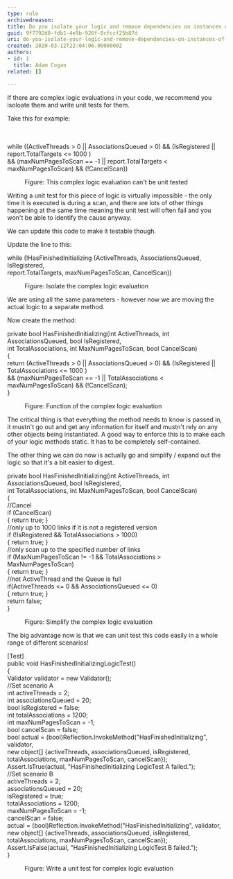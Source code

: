 ```yaml
---
type: rule
archivedreason: 
title: Do you isolate your logic and remove dependencies on instances of objects?
guid: 9f7792d8-fdb1-4e9b-926f-0cfccf25b87d
uri: do-you-isolate-your-logic-and-remove-dependencies-on-instances-of-objects
created: 2020-03-12T22:04:06.0000000Z
authors:
- id: 1
  title: Adam Cogan
related: []

---
```



If there are complex logic evaluations in your code, we recommend you isoloate them and write unit tests for them.<div>Take this for example&#58;<br></div>
<br><excerpt class='endintro'></excerpt><br>
<p class="ssw15-rteElement-CodeArea">​while ((ActiveThreads &gt; 0 || AssociationsQueued &gt; 0) &amp;&amp; (IsRegistered || report.TotalTargets &lt;= 1000 )<br> &amp;&amp; (maxNumPagesToScan == -1 || report.TotalTargets &lt; maxNumPagesToScan) &amp;&amp; (!CancelScan)) </p><p>  </p><dd class="ssw15-rteElement-FigureNormal">Figure&#58; This complex logic evaluation can't be unit tested​<br></dd><p>Writing a unit test for this piece of logic is virtually impossible - the only time it is executed is during a scan, and there are lots of other things happening at the same time meaning the unit test will often fail and you won't be able to identify the cause anyway.</p><p>We can update this code to make it testable though.</p><p>Update the line to this&#58;</p><p class="ssw15-rteElement-CodeArea">while (!HasFinishedInitializing (ActiveThreads, AssociationsQueued, IsRegistered, <br> report.TotalTargets, maxNumPagesToScan, CancelScan))</p><p>  </p><dd class="ssw15-rteElement-FigureNormal">Figure&#58; Isolate the complex logic evaluation<br></dd><p>We are using all the same parameters - however now we are moving the actual logic to a separate method.</p><p>Now create the method&#58;</p><p class="ssw15-rteElement-CodeArea">private bool HasFinishedInitializing(int ActiveThreads, int AssociationsQueued, bool IsRegistered, <br> int TotalAssociations, int MaxNumPagesToScan, bool CancelScan)<br>&#123;<br> return (ActiveThreads &gt; 0 || AssociationsQueued &gt; 0) &amp;&amp; (IsRegistered || TotalAssociations &lt;= 1000 )<br> &amp;&amp; (maxNumPagesToScan == -1 || TotalAssociations &lt; maxNumPagesToScan) &amp;&amp; (!CancelScan);  <br>&#125;</p><p>  </p><dd class="ssw15-rteElement-FigureNormal">Figure&#58; Function of the complex logic evaluation<br></dd><p>The critical thing is that everything the method needs to know is passed in, it mustn't go out and get any information for itself and mustn't rely on any other objects being instantiated. A good way to enforce this is to make each of your logic methods static. It has to be completely self-contained.</p><p>The other thing we can do now is actually go and simplify / expand out the logic so that it's a bit easier to digest.</p><p class="ssw15-rteElement-CodeArea">private bool HasFinishedInitializing(int ActiveThreads, int AssociationsQueued, bool IsRegistered, <br> int TotalAssociations, int MaxNumPagesToScan, bool CancelScan)<br>&#123;<br> //Cancel<br> if (CancelScan) <br> &#123; return true; &#125;<br> //only up to 1000 links if it is not a registered version<br> if (!IsRegistered &amp;&amp; TotalAssociations &gt; 1000) <br> &#123; return true; &#125;<br> //only scan up to the specified number of links<br> if (MaxNumPagesToScan != -1 &amp;&amp; TotalAssociations &gt; MaxNumPagesToScan) <br> &#123; return true; &#125;<br> //not ActiveThread and the Queue is full<br> if(ActiveThreads &lt;= 0 &amp;&amp; AssociationsQueued &lt;= 0) <br> &#123; return true; &#125;<br> return false;<br>&#125;  </p><dd class="ssw15-rteElement-FigureNormal">​Figure&#58; Simplify the complex logic evaluation<br></dd><p>The big advantage now is that we can unit test this code easily in a whole range of different scenarios!</p><p class="ssw15-rteElement-CodeArea">[Test]<br>public void HasFinishedInitializingLogicTest()<br>&#123;<br> Validator validator = new Validator();<br> //Set scenario A<br> int activeThreads = 2;<br> int associationsQueued = 20;<br> bool isRegistered = false;<br> int totalAssociations = 1200;<br> int maxNumPagesToScan = -1;<br> bool cancelScan = false;<br> bool actual = (bool)Reflection.InvokeMethod(&quot;HasFinishedInitializing&quot;, validator,<br> new object[] &#123;activeThreads, associationsQueued, isRegistered,<br> totalAssociations, maxNumPagesToScan, cancelScan&#125;);<br> Assert.IsTrue(actual, &quot;HasFinishedInitializing LogicTest A failed.&quot;);<br> //Set scenario B<br> activeThreads = 2;<br> associationsQueued = 20;<br> isRegistered = true;<br> totalAssociations = 1200;<br> maxNumPagesToScan = -1;<br> cancelScan = false;<br> actual = (bool)Reflection.InvokeMethod(&quot;HasFinishedInitializing&quot;, validator,<br> new object[] &#123;activeThreads, associationsQueued, isRegistered,<br> totalAssociations, maxNumPagesToScan, cancelScan&#125;);<br> Assert.IsFalse(actual, &quot;HasFinishedInitializing LogicTest B failed.&quot;);<br> &#125; </p><p>  </p><dd class="ssw15-rteElement-FigureNormal">Figure&#58; Write a unit test for complex logic evaluation​<br></dd>


